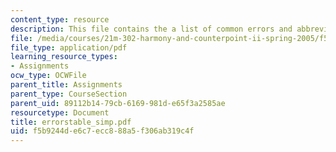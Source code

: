 ```yaml
---
content_type: resource
description: This file contains the a list of common errors and abbreviations.
file: /media/courses/21m-302-harmony-and-counterpoint-ii-spring-2005/f5b9244de6c7ecc888a5f306ab319c4f_errorstable_simp.pdf
file_type: application/pdf
learning_resource_types:
- Assignments
ocw_type: OCWFile
parent_title: Assignments
parent_type: CourseSection
parent_uid: 89112b14-79cb-6169-981d-e65f3a2585ae
resourcetype: Document
title: errorstable_simp.pdf
uid: f5b9244d-e6c7-ecc8-88a5-f306ab319c4f
---
```

